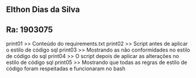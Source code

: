 ## Elthon Dias da Silva
## Ra: 1903075

print01 >> Conteúdo do requirements.txt
print02 >> Script antes de aplicar o estilo de código sql
print03 >> Mostrando as não conformidades no estilo de código do sql
print04 >> O script depois de aplicar as alterações no estilo de código sql
print05 >> Mostrando que todas as regras de estilo de código foram respeitadas e funcionaram no bash
